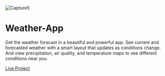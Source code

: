 ![Capture5](https://user-images.githubusercontent.com/105916453/212883156-d58e2590-1945-4c2d-aa3c-d9ac44f1a1e9.PNG)

# Weather-App

Get the weather forecast in a beautiful and powerful app. See current and forecasted weather with a smart layout that updates as conditions change. And view precipitation, air quality, and temperature maps to see different conditions near you.

<a href="https://zesty-starburst-de595c.netlify.app/"> Live Project <a/>
